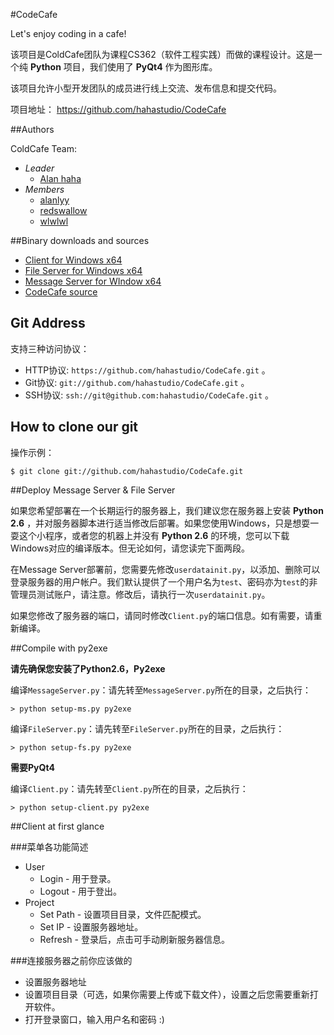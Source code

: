 #CodeCafe

Let's enjoy coding in a cafe!

该项目是ColdCafe团队为课程CS362（软件工程实践）而做的课程设计。这是一个纯 **Python** 项目，我们使用了 **PyQt4** 作为图形库。

该项目允许小型开发团队的成员进行线上交流、发布信息和提交代码。

项目地址： https://github.com/hahastudio/CodeCafe

##Authors

ColdCafe Team:

* *Leader* 
    * [Alan haha](https://github.com/hahastudio)
* *Members*
    * [alanlyy](https://github.com/alanlyy)
    * [redswallow](https://github.com/redswallow)
    * [wlwlwl](https://github.com/wlwlwl)

##Binary downloads and sources

* [Client for Windows x64](https://codecafe.googlecode.com/files/Client_Windows_x64.zip)
* [File Server for Windows x64](https://codecafe.googlecode.com/files/FileServer_Windows_x64.zip)
* [Message Server for WIndow x64](https://codecafe.googlecode.com/files/MessageServer_Windows_x64.zip)
* [CodeCafe source](https://codecafe.googlecode.com/files/CodeCafe_src.zip)

## Git Address

支持三种访问协议：

* HTTP协议: `https://github.com/hahastudio/CodeCafe.git` 。
* Git协议: `git://github.com/hahastudio/CodeCafe.git` 。
* SSH协议: `ssh://git@github.com:hahastudio/CodeCafe.git` 。

## How to clone our git

操作示例：

    $ git clone git://github.com/hahastudio/CodeCafe.git

##Deploy Message Server & File Server

如果您希望部署在一个长期运行的服务器上，我们建议您在服务器上安装 **Python 2.6** ，并对服务器脚本进行适当修改后部署。如果您使用Windows，只是想耍一耍这个小程序，或者您的机器上并没有 **Python 2.6** 的环境，您可以下载Windows对应的编译版本。但无论如何，请您读完下面两段。

在Message Server部署前，您需要先修改`userdatainit.py`，以添加、删除可以登录服务器的用户帐户。我们默认提供了一个用户名为`test`、密码亦为`test`的非管理员测试账户，请注意。修改后，请执行一次`userdatainit.py`。

如果您修改了服务器的端口，请同时修改`Client.py`的端口信息。如有需要，请重新编译。

##Compile with py2exe

**请先确保您安装了Python2.6，Py2exe**

编译`MessageServer.py`：请先转至`MessageServer.py`所在的目录，之后执行：

    > python setup-ms.py py2exe

编译`FileServer.py`：请先转至`FileServer.py`所在的目录，之后执行：

    > python setup-fs.py py2exe

**需要PyQt4**

编译`Client.py`：请先转至`Client.py`所在的目录，之后执行：

    > python setup-client.py py2exe

##Client at first glance

###菜单各功能简述

* User
    * Login - 用于登录。
    * Logout - 用于登出。
* Project
    * Set Path - 设置项目目录，文件匹配模式。
    * Set IP - 设置服务器地址。
    * Refresh - 登录后，点击可手动刷新服务器信息。

###连接服务器之前你应该做的

* 设置服务器地址
* 设置项目目录（可选，如果你需要上传或下载文件），设置之后您需要重新打开软件。
* 打开登录窗口，输入用户名和密码 :)
